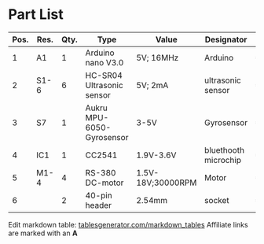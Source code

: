 # Part List

| Pos. | Res. | Qty. | Type                      | Value             | Designator           | Price  | Link                                   |
|------|------|------|---------------------------|-------------------|----------------------|--------|----------------------------------------|
| 1    | A1   | 1    | Arduino nano V3.0         | 5V; 16MHz         | Arduino              | €14.99 | [Amazon](http://amzn.to/2Efq5E9) __A__ |
| 2    | S1-6 | 6    | HC-SR04 Ultrasonic sensor | 5V; 2mA           | ultrasonic sensor    | €9.99  | [Amazon](http://amzn.to/2H4cqBy) __A__ |
| 3    | S7   | 1    | Aukru MPU-6050-Gyrosensor | 3-5V              | Gyrosensor           | €5.99  | [Amazon](http://amzn.to/2nXkdbQ) __A__ |
| 4    | IC1  | 1    | CC2541                    | 1.9V-3.6V         | bluethooth microchip | €3.22  | [Amazon](http://amzn.to/2nPd5PB) __A__ |
| 5    | M1-4 | 4    | RS-380 DC-motor           | 1.5V-18V;30000RPM | Motor                | €2.90  | [Amazon](http://amzn.to/2nPvvzs) __A__ |
| 6    |      | 2    | 40-pin header             | 2.54mm            | socket               | €6.49  | [Amazon](http://amzn.to/2EfBJyM) __A__ |

Edit markdown table: [tablesgenerator.com/markdown_tables](http://www.tablesgenerator.com/markdown_tables)
Affiliate links are marked with an __A__
